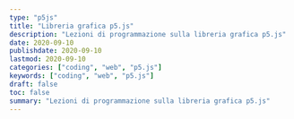 ```yaml
---
type: "p5js"
title: "Libreria grafica p5.js"
description: "Lezioni di programmazione sulla libreria grafica p5.js"
date: 2020-09-10
publishdate: 2020-09-10
lastmod: 2020-09-10
categories: ["coding", "web", "p5.js"]
keywords: ["coding", "web", "p5.js"]
draft: false
toc: false
summary: "Lezioni di programmazione sulla libreria grafica p5.js"
---
```

